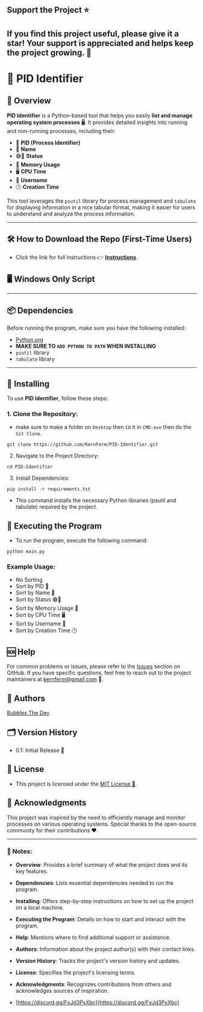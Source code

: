 ## Support the Project ⭐

If you find this project useful, please give it a star! Your support is appreciated and helps keep the project growing. 🌟
-----

# 🚀 PID Identifier

## 🌟 Overview

**PID Identifier** is a Python-based tool that helps you easily **list and manage operating system processes** 🖥️. It provides detailed insights into running and non-running processes, including their:

- 🔢 **PID (Process Identifier)**
- 📛 **Name**
- 🟢🔴 **Status**
- 💾 **Memory Usage**
- 🖥️ **CPU Time**
- 👤 **Username**
- 🕒 **Creation Time**

This tool leverages the `psutil` library for process management and `tabulate` for displaying information in a nice tabular format, making it easier for users to understand and analyze the process information.

---

## 🛠️ How to Download the Repo (First-Time Users)

- Click the link for full instructions 👉 [**Instructions**](https://www.gitprojects.fnbubbles420.org/how-to-download-repos).

## 🖥️ Windows Only Script

---

## 📦 Dependencies

Before running the program, make sure you have the following installed:

- [Python.org](https://python.org)
- **MAKE SURE TO `ADD PYTHON TO PATH` WHEN INSTALLING**
- `psutil` library
- `tabulate` library

---

## 🔧 Installing

To use **PID Identifier**, follow these steps:

### 1. Clone the Repository:
  - make sure to make a folder on `Desktop` then `CD` it in `CMD.exe` then do the `Git Clone`.
```
git clone https://github.com/KernFerm/PID-Identifier.git
```
2. Navigate to the Project Directory:

```
cd PID-Identifier
```

3. Install Dependencies:

```
pip install -r requirements.txt
```
- This command installs the necessary Python libraries (psutil and tabulate) required by the project.

## 🏃 Executing the Program

- To run the program, execute the following command:
```
python main.py
```

### Example Usage:
- No Sorting
- Sort by PID 🔢
- Sort by Name 📛
- Sort by Status 🟢🔴
- Sort by Memory Usage 💾
- Sort by CPU Time 🖥️
- Sort by Username 👤
- Sort by Creation Time 🕒

## 🆘 Help

For common problems or issues, please refer to the [Issues](https://github.com/KernFerm/PID-Identifier/issues) section on GitHub. If you have specific questions, feel free to reach out to the project maintainers at kernferm@gmail.com 📧.

## 👥 Authors

[Bubbles The Dev](https://github.com/kernferm)

## 🗂️ Version History

- 0.1: Initial Release 🚀

## 📜 License

- This project is licensed under the [MIT License 📄](https://github.com/KernFerm/PID-Identifier/blob/main/LICENSE).

## 🙏 Acknowledgments

This project was inspired by the need to efficiently manage and monitor processes on various operating systems. Special thanks to the open-source community for their contributions ❤️.

---

### 📝 Notes:

- **Overview**: Provides a brief summary of what the project does and its key features.
- **Dependencies**: Lists essential dependencies needed to run the program.
- **Installing**: Offers step-by-step instructions on how to set up the project on a local machine.
- **Executing the Program**: Details on how to start and interact with the program.
- **Help**: Mentions where to find additional support or assistance.
- **Authors**: Information about the project author(s) with their contact links.
- **Version History**: Tracks the project's version history and updates.
- **License**: Specifies the project's licensing terms.
- **Acknowledgments**: Recognizes contributions from others and acknowledges sources of inspiration.


- [https://discord.gg/FxJd3PxXbc](https://discord.gg/FxJd3PxXbc)


